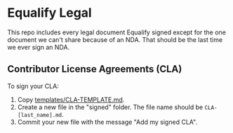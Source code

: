 # Equalify Legal
This repo includes every legal document Equalify signed except for the one document we can't share because of an NDA. That should be the last time we ever sign an NDA.

## Contributor License Agreements (CLA)
To sign your CLA:
1. Copy [templates/CLA-TEMPLATE.md](https://github.com/EqualifyEverything/equalify-legal/blob/main/templates/CLA-TEMPLATE.md).
2. Create a new file in the "signed" folder. The file name should be `CLA-[last_name].md`.
3. Commit your new file with the message "Add my signed CLA".
